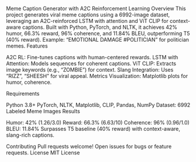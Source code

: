Meme Caption Generator with A2C Reinforcement Learning
Overview
This project generates viral meme captions using a 6992-image dataset, leveraging an A2C-reinforced LSTM with attention and ViT CLIP for context-aware captions. Built with Python, PyTorch, and NLTK, it achieves 42% humor, 66.3% reward, 96% coherence, and 11.84% BLEU, outperforming T5 (40% reward). Example: “EMOTIONAL DAMAGE #POLITICIAN” for politician memes.
Features

A2C RL: Fine-tunes captions with human-centered rewards.
LSTM with Attention: Models sequences for coherent captions.
ViT CLIP: Extracts image keywords (e.g., “ZOMBIE”) for context.
Slang Integration: Uses “RIZZ”, “SHEESH” for viral appeal.
Metrics Visualization: Matplotlib plots for humor, coherence.

Requirements

Python 3.8+
PyTorch, NLTK, Matplotlib, CLIP, Pandas, NumPy
Dataset: 6992 Labeled Meme Images
Results

Humor: 42% (1.26/3.0)
Reward: 66.3% (6.63/10)
Coherence: 96% (0.96/1.0)
BLEU: 11.84%
Surpasses T5 baseline (40% reward) with context-aware, slang-rich captions.

Contributing
Pull requests welcome! Open issues for bugs or feature requests.
License
MIT License
